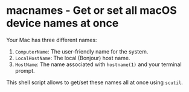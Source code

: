 # macnames - Get or set all macOS device names at once

Your Mac has three different names:

1. `ComputerName`: The user-friendly name for the system.
2. `LocalHostName`: The local (Bonjour) host name.
3. `HostName`: The name associated with `hostname(1)` and your terminal prompt.

This shell script allows to get/set these names all at once using `scutil`.
